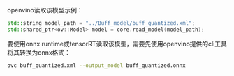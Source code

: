 openvino读取该模型示例：

```cpp
std::string model_path = "../Buff_model/buff_quantized.xml";
std::shared_ptr<ov::Model> model = core.read_model(model_path);
```

要使用onnx runtime或tensorRT读取该模型，需要先使用openvino提供的cli工具将其转换为onnx格式：

```bash
ovc buff_quantized.xml --output_model buff_quantized.onnx
```

